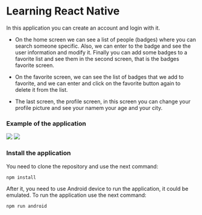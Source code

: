 # Learning React Native

In this application you can create an account and login with it.
- On the home screen we can see a list of people (badges) where you can search someone specific. Also, we can enter to the badge and see the user information and modify it. Finally you can add some badges to a favorite list and see them in the second screen, that is the badges favorite screen.

- On the favorite screen,  we can see the list of badges that we add to favorite, and we can enter and click on the favorite button again to delete it from the list.

- The last screen, the profile screen, in this screen you can change your profile picture and see your namem your age and your city.

### Example of the application

![](https://i.imgur.com/9B04zvN.png)
![](https://i.imgur.com/0GevkUi.png)

### Install the application
You need to clone the repository and use the next command:
```bash
npm install
```

After it, you need to use Android device to run the application, it could be emulated. To run the application use the next command:
```bash
npm run android
```
